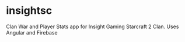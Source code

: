 # insightsc
Clan War and Player Stats app for Insight Gaming Starcraft 2 Clan. Uses Angular and Firebase
